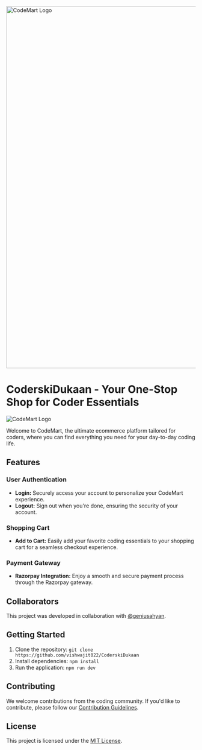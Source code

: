 <!DOCTYPE html>
<html lang="en">
<head>
    <meta charset="UTF-8">
    <meta name="viewport" content="width=device-width, initial-scale=1.0">
</head>
<body>
<img style="width:100vw;" src="https://media0.giphy.com/media/Qetgn06jUuflJNENgc/giphy.gif?cid=6c09b952ukb0c1f93e8y42bhi4vt8oen4mqe05b6mfa5e2ug&ep=v1_internal_gif_by_id&rid=giphy.gif&ct=s" alt="CodeMart Logo" />
  <h1>CoderskiDukaan - Your One-Stop Shop for Coder Essentials</h1>
    <img src="https://img.freepik.com/free-photo/black-friday-elements-assortment_23-2149074075.jpg?size=626&ext=jpg&ga=GA1.1.1395880969.1710028800&semt=sph" alt="CodeMart Logo" />
    <p>Welcome to CodeMart, the ultimate ecommerce platform tailored for coders, where you can find everything you need for your day-to-day coding life.</p>
    <h2>Features</h2>
    <h3>User Authentication</h3>
    <ul>
        <li><strong>Login:</strong> Securely access your account to personalize your CodeMart experience.</li>
        <li><strong>Logout:</strong> Sign out when you're done, ensuring the security of your account.</li>
    </ul>
    <h3>Shopping Cart</h3>
    <ul>
        <li><strong>Add to Cart:</strong> Easily add your favorite coding essentials to your shopping cart for a seamless checkout experience.</li>
    </ul>
    <h3>Payment Gateway</h3>
    <ul>
        <li><strong>Razorpay Integration:</strong> Enjoy a smooth and secure payment process through the Razorpay gateway.</li>
    </ul>
    <h2>Collaborators</h2>
    <p>This project was developed in collaboration with <a href="https://github.com/geniusahyan">@geniusahyan</a>.</p>
    <h2>Getting Started</h2>
    <ol>
        <li>Clone the repository: <code>git clone https://github.com/vishwajit022/CoderskiDukaan</code></li>
        <li>Install dependencies: <code>npm install</code></li>
        <li>Run the application: <code>npm run dev</code></li>
    </ol>
    <h2>Contributing</h2>
    <p>We welcome contributions from the coding community. If you'd like to contribute, please follow our <a href="#">Contribution Guidelines</a>.</p>
    <h2>License</h2>
    <p>This project is licensed under the <a href="LICENSE">MIT License</a>.</p>
</body>
</html>
